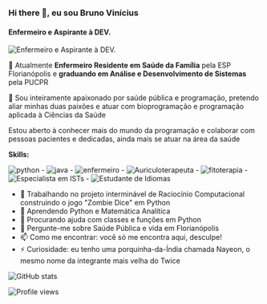 ### Hi there 👋, eu sou Bruno Vinícius
#### Enfermeiro e Aspirante à DEV.

![Enfermeiro e Aspirante à DEV.](https://img.freepik.com/fotos-gratis/medico-trabalhando-no-computador_85869-8796.jpg?w=2000)

🌱 Atualmente **Enfermeiro Residente em Saúde da Família** pela ESP Florianópolis e **graduando em Análise e Desenvolvimento de Sistemas** pela PUCPR

👀 Sou inteiramente apaixonado por saúde pública e programação, pretendo aliar minhas duas paixões e atuar com bioprogramação e programação aplicada à Ciências da Saúde

Estou aberto à conhecer mais do mundo da programação e colaborar com pessoas pacientes e dedicadas, ainda mais se atuar na área da saúde

**Skills:**

![python](https://user-images.githubusercontent.com/86611700/161645237-4a1a56c1-91a2-4f1f-963b-4b09a3629cf3.png) - ![java](https://cdn-icons.flaticon.com/png/512/3291/premium/3291669.png?token=exp=1651105411~hmac=467f6f5e1e3e4f9496f1ef4d5c739e25) - ![enfermeiro](https://user-images.githubusercontent.com/86611700/161645396-e1400db3-3cae-46c8-a1ef-ba387d1b19b6.png) - ![Auriculoterapeuta](https://user-images.githubusercontent.com/86611700/161645622-eb3d28f4-9978-44d5-a4f7-97552439dbe8.png) -  ![fitoterapia](https://user-images.githubusercontent.com/86611700/161645402-51a75170-9290-470d-92da-d9e8f4409e0f.png) - ![Especialista em ISTs](https://user-images.githubusercontent.com/86611700/161645534-4a05fb26-5083-4b74-8842-4e8e91ffd357.png) - ![Estudante de Idiomas](https://user-images.githubusercontent.com/86611700/161645645-68c12c89-6a76-41e4-9f15-ee259f4c5360.png)

- 🔭 Trabalhando no projeto interminável de Raciocínio Computacional construindo o jogo "Zombie Dice" em Python
- 🌱 Aprendendo Python e Matemática Analítica
- 🤔 Procurando ajuda com classes e funções em Python
- 💬 Pergunte-me sobre Saúde Pública e vida em Florianópolis
- 📫 Como me encontrar: você só me encontra aqui, desculpe!
- ⚡ Curiosidade: eu tenho uma porquinha-da-Índia chamada Nayeon, o mesmo nome da integrante mais velha do Twice

![GitHub stats](https://github-readme-stats.vercel.app/api?username=bruvini&show_icons=true)  

![Profile views](https://gpvc.arturio.dev/bruvini)  
